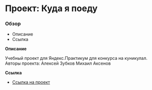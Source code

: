 # Проект: Куда я поеду

### Обзор
* Описание
* Ссылка

**Описание**

Учебный проект для Яндекс.Практикум для конкурса на куникулал. 
Авторы проекта:
 Алексей Зубков
 Михаил Аксенов 

**Ссылка**

* [Ссылка на проект](https://aksenov-m.github.io/kuda-ya-poedu/index.html/)
